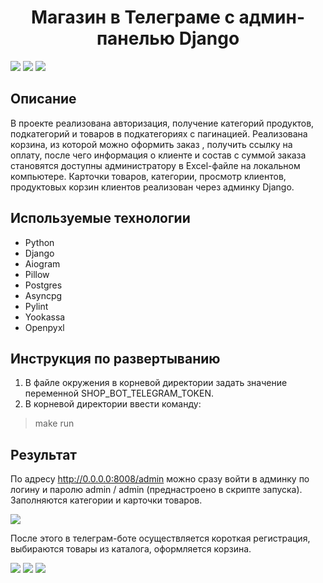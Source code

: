 <h1 align="center">Магазин в Телеграме с админ-панелью Django</h1>

 ![](https://github.com/katecapri/images-for-readme/blob/main/256.png) ![](https://github.com/katecapri/images-for-readme/blob/main/django.png) ![](https://github.com/katecapri/images-for-readme/blob/main/docker.png)

 
##  Описание ##

В проекте реализована авторизация, получение категорий продуктов, подкатегорий и товаров в подкатегориях с пагинацией. Реализована корзина, из которой можно оформить заказ , получить ссылку на оплату, после чего информация о 
клиенте и состав с суммой заказа становятся доступны администратору в Excel-файле на локальном компьютере. Карточки товаров, категории, просмотр клиентов, продуктовых корзин клиентов реализован через админку Django.

##  Используемые технологии ##

- Python
- Django
- Aiogram
- Pillow
- Postgres
- Asyncpg
- Pylint
- Yookassa
- Openpyxl

##  Инструкция по развертыванию ##

1. В файле окружения в корневой директории задать значение переменной SHOP_BOT_TELEGRAM_TOKEN.
2. В корневой директории ввести команду:

> make run


##  Результат ##

По адресу http://0.0.0.0:8008/admin можно сразу войти в админку по логину и паролю admin / admin (преднастроено в скрипте запуска). Заполняются категории и карточки товаров. 

![](https://github.com/katecapri/images-for-readme/blob/main/1_шоп.jpg)

После этого в телеграм-боте осуществляется короткая регистрация, выбираются товары из каталога, оформляется корзина.

![](https://github.com/katecapri/images-for-readme/blob/main/2_шоп.jpg) 
![](https://github.com/katecapri/images-for-readme/blob/main/3_шоп.jpg)
![](https://github.com/katecapri/images-for-readme/blob/main/4_шоп.jpg)
